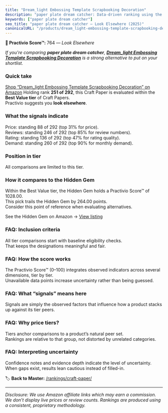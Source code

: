 ```yaml
---
title: "Dream_light Embossing Template Scrapbooking Decoration"
description: "paper plate dream catcher: Data-driven ranking using the Practivio Score™. Positioned by quality, value, demand, findability, momentum."
keywords: ["paper plate dream catcher"]
seo_title: "paper plate dream catcher — Look Elsewhere (2025)"
canonicalURL: "/products/dream_light-embossing-template-scrapbooking-decoration-B07BZM6FZ1/"
---
```


**🚫 Practivio Score™:** 764 — _Look Elsewhere_


*If you're comparing **paper plate dream catcher**, **[Dream_light Embossing Template Scrapbooking Decoration](https://www.amazon.com/dp/B07BZM6FZ1?tag=practivio-20)** is a strong alternative to put on your shortlist.*
### Quick take
[Shop “Dream_light Embossing Template Scrapbooking Decoration” on Amazon](https://www.amazon.com/dp/B07BZM6FZ1?tag=practivio-20)
Holding rank **251 of 292**, this Craft Paper is evaluated within the **Best Value tier** of Craft Papers.  
Practivio suggests you **look elsewhere**.

### What the signals indicate
Price: standing 88 of 292 (top 31% for price).  
Reviews: standing 246 of 292 (top 85% for review numbers).  
Rating: standing 136 of 292 (top 47% for rating quality).  
Demand: standing 260 of 292 (top 90% for monthly demand).

### Position in tier
All comparisons are limited to this tier.

### How it compares to the Hidden Gem
Within the Best Value tier, the Hidden Gem holds a Practivio Score™ of 1028.00.  
This pick trails the Hidden Gem by 264.00 points.  
Consider this point of reference when evaluating alternatives.  

See the Hidden Gem on Amazon → [View listing](https://www.amazon.com/dp/B00178QQJ8?tag=practivio-20)

### FAQ: Inclusion criteria
All tier comparisons start with baseline eligibility checks.  
That keeps the designations meaningful and fair.

### FAQ: How the score works
The Practivio Score™ (0–100) integrates observed indicators across several dimensions, tier by tier.  
Unavailable data points increase uncertainty rather than being guessed.

### FAQ: What “signals” means here
Signals are simply the observed factors that influence how a product stacks up against its tier peers.

### FAQ: Why price tiers?
Tiers anchor comparisons to a product’s natural peer set.  
Rankings are relative to that group, not distorted by unrelated categories.

### FAQ: Interpreting uncertainty
Confidence notes and evidence depth indicate the level of uncertainty.  
When gaps exist, results lean cautious instead of filled-in.


🏷️ **Back to Master:** [/rankings/craft-paper/](/rankings/craft-paper/)

---
_Disclosure: We use Amazon affiliate links which may earn a commission. We don’t display live prices or review counts. Rankings are produced using a consistent, proprietary methodology._
